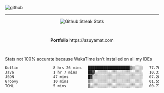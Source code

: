 ![github](https://media.discordapp.net/attachments/881363147364118528/1142610121697021952/background.png?width=1000&height=300)<br>
___
<p align="center">
  <img alt="Github Streak Stats" src="https://streak-stats.demolab.com?user=Azuyamat&theme=transparent&hide_border=true"/>
</p><br>
<p align="center">
      <strong>Portfolio</strong> https://azuyamat.com
</p><br>

Stats not 100% accurate because WakaTime isn't installed on all my IDEs
<!--START_SECTION:waka-->

```txt
Kotlin                8 hrs 26 mins   ███████████████████▒░░░░░   77.70 %
Java                  1 hr 7 mins     ██▓░░░░░░░░░░░░░░░░░░░░░░   10.31 %
JSON                  47 mins         █▓░░░░░░░░░░░░░░░░░░░░░░░   07.28 %
Groovy                10 mins         ▒░░░░░░░░░░░░░░░░░░░░░░░░   01.55 %
TOML                  5 mins          ▒░░░░░░░░░░░░░░░░░░░░░░░░   00.77 %
```

<!--END_SECTION:waka-->
